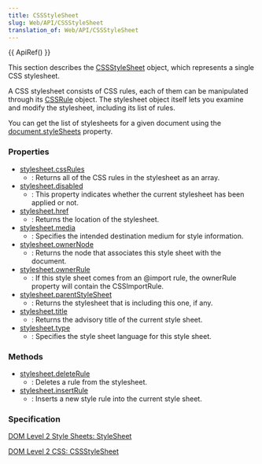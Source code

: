 ```yaml
---
title: CSSStyleSheet
slug: Web/API/CSSStyleSheet
translation_of: Web/API/CSSStyleSheet
---
```


{{ ApiRef() }}

This section describes the [CSSStyleSheet](http://www.w3.org/TR/DOM-Level-2-Style/css.html#CSS-CSSStyleSheet) object, which represents a single CSS stylesheet.

A CSS stylesheet consists of CSS rules, each of them can be manipulated through its [CSSRule](/en/DOM/cssRule) object. The stylesheet object itself lets you examine and modify the stylesheet, including its list of rules.

You can get the list of stylesheets for a given document using the [document.styleSheets](/en/DOM/document.styleSheets) property.

### Properties

- [stylesheet.cssRules](/en/DOM/stylesheet.cssRules)
  - : Returns all of the CSS rules in the stylesheet as an array.
- [stylesheet.disabled](/en/DOM/stylesheet.disabled)
  - : This property indicates whether the current stylesheet has been applied or not.
- [stylesheet.href](/en/DOM/stylesheet.href)
  - : Returns the location of the stylesheet.
- [stylesheet.media](/en/DOM/stylesheet.media)
  - : Specifies the intended destination medium for style information.
- [stylesheet.ownerNode](/en/DOM/stylesheet.ownerNode)
  - : Returns the node that associates this style sheet with the document.
- [stylesheet.ownerRule](/en/DOM/stylesheet.ownerRule)
  - : If this style sheet comes from an @import rule, the ownerRule property will contain the CSSImportRule.
- [stylesheet.parentStyleSheet](/en/DOM/stylesheet.parentStyleSheet)
  - : Returns the stylesheet that is including this one, if any.
- [stylesheet.title](/en/DOM/stylesheet.title)
  - : Returns the advisory title of the current style sheet.
- [stylesheet.type](/en/DOM/stylesheet.type)
  - : Specifies the style sheet language for this style sheet.

### Methods

- [stylesheet.deleteRule](/en/DOM/stylesheet.deleteRule)
  - : Deletes a rule from the stylesheet.
- [stylesheet.insertRule](/en/DOM/stylesheet.insertRule)
  - : Inserts a new style rule into the current style sheet.

### Specification

[DOM Level 2 Style Sheets: StyleSheet](http://www.w3.org/TR/DOM-Level-2-Style/stylesheets.html#StyleSheets-StyleSheet)

[DOM Level 2 CSS: CSSStyleSheet](http://www.w3.org/TR/DOM-Level-2-Style/css.html#CSS-CSSStyleSheet)
